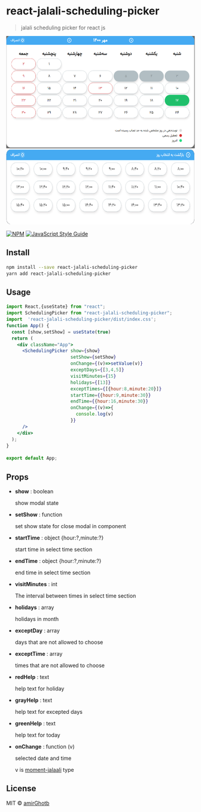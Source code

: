 
# react-jalali-scheduling-picker

> jalali scheduling picker for react js


<img src="https://github.com/amirGhotb/react-jalali-scheduling-picker/blob/main/screenShots/1.PNG?raw=true"  height="300" />
<img src="https://github.com/amirGhotb/react-jalali-scheduling-picker/blob/main/screenShots/2.PNG?raw=true"  height="200" />

[![NPM](https://img.shields.io/npm/v/react-jalali-scheduling-picker.svg)](https://www.npmjs.com/package/react-jalali-scheduling-picker) [![JavaScript Style Guide](https://img.shields.io/badge/code_style-standard-brightgreen.svg)](https://standardjs.com)

## Install

```bash
npm install --save react-jalali-scheduling-picker
yarn add react-jalali-scheduling-picker
```

## Usage

```jsx
import React,{useState} from "react";
import SchedulingPicker from "react-jalali-scheduling-picker";
import  'react-jalali-scheduling-picker/dist/index.css';
function App() {
  const [show,setShow] = useState(true)
  return (
    <div className="App">
      <SchedulingPicker show={show}
                        setShow={setShow}
                        onChange={(v)=>setValue(v)}
                        exceptDays={[3,4,5]}
                        visitMinutes={15}
                        holidays={[13]}
                        exceptTimes={[{hour:8,minute:20}]}
                        startTime={{hour:9,minute:30}}
                        endTime={{hour:16,minute:30}}
                        onChange={(v)=>{
                          console.log(v)
                        }}
      />
    </div>
  );
}

export default App;
```
## Props

 - **show** : boolean

   show modal state
 - **setShow** : function

    set show state for close modal in component

 - **startTime** : object {hour:?,minute:?}

    start time in select time section

 - **endTime** : object {hour:?,minute:?}

    end time in select time section

 - **visitMinutes** : int

    The interval between times in select time section

 - **holidays** : array

    holidays	 in month

 - **exceptDay** : array

    days that are not allowed to choose

 - **exceptTime** : array

    times that are not allowed to choose

 - **redHelp** : text

   help text for holiday

 - **grayHelp** : text

   help text for excepted days

- **greenHelp** : text

  help text for today

 - **onChange** : function (v)

    selected date and time

    v is [moment-jalaali](https://github.com/jalaali/moment-jalaali) type

## License

MIT © [amirGhotb](https://github.com/amirGhotb)
